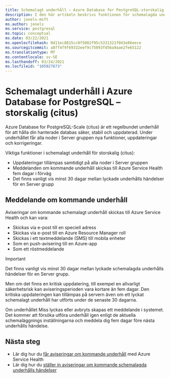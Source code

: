 ```yaml
---
title: Schemalagt underhåll – Azure Database for PostgreSQL-storskalig (citus)
description: I den här artikeln beskrivs funktionen för schemalagda underhåll i Azure Database for PostgreSQL-storskalig (citus).
author: jonels-msft
ms.author: jonels
ms.service: postgresql
ms.topic: conceptual
ms.date: 03/22/2021
ms.openlocfilehash: 0d11ec8815cc0f5082f95c5331321f043e86eece
ms.sourcegitcommit: a8ff4f9f69332eef9c75093fd56a9aae2fe65122
ms.translationtype: MT
ms.contentlocale: sv-SE
ms.lasthandoff: 03/24/2021
ms.locfileid: "105027673"
---
```

# <a name="scheduled-maintenance-in-azure-database-for-postgresql--hyperscale-citus"></a>Schemalagt underhåll i Azure Database for PostgreSQL – storskalig (citus)

Azure Database for PostgreSQL-Scale (citus) är ett regelbundet underhåll för att hålla din hanterade databas säker, stabil och uppdaterad.  Under underhållet får alla noder i Server gruppen nya funktioner, uppdateringar och korrigeringar.

Viktiga funktioner i schemalagt underhåll för storskalig (citus):

* Uppdateringar tillämpas samtidigt på alla noder i Server gruppen
* Meddelanden om kommande underhåll skickas till Azure Service Health fem dagar i förväg
* Det finns vanligt vis minst 30 dagar mellan lyckade underhålls händelser för en Server grupp

## <a name="notification-about-upcoming-maintenance"></a>Meddelande om kommande underhåll

Aviseringar om kommande schemalagt underhåll skickas till Azure Service Health och kan vara:

* Skickas via e-post till en speciell adress
* Skickas via e-post till en Azure Resource Manager roll
* Skickas i ett textmeddelande (SMS) till mobila enheter
* Som en push-avisering till en Azure-app
* Som ett röstmeddelande

> [!IMPORTANT]
> Det finns vanligt vis minst 30 dagar mellan lyckade schemalagda underhålls händelser för en Server grupp.
>
> Men om det finns en kritisk uppdatering, till exempel en allvarligt säkerhetsrisk kan aviseringsperioden vara kortare än fem dagar. Den kritiska uppdateringen kan tillämpas på servern även om ett lyckat schemalagt underhåll har utförts under de senaste 30 dagarna.

Om underhållet Miss lyckas eller avbryts skapas ett meddelande i systemet.
Det kommer att försöka utföra underhåll igen enligt de aktuella schemaläggnings inställningarna och meddela dig fem dagar före nästa underhålls händelse.

## <a name="next-steps"></a>Nästa steg

* Lär dig hur du [får aviseringar om kommande underhåll](../service-health/service-notifications.md) med Azure Service Health
* Lär dig hur du [ställer in aviseringar om kommande schemalagda underhålls händelser](../service-health/resource-health-alert-monitor-guide.md)
